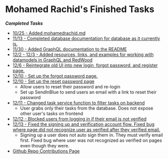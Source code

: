 # Mohamed Rachid's Finished Tasks

***Completed Tasks***

* [10/25 - Added mohamedrachid.md](https://github.com/Vrajs16/TaskAi/pull/1)
* [11/13 - Completed database documentation for database as it currently is.](https://github.com/Vrajs16/TaskAi/pull/39)
* [11/30 - Added GraphQL documentation to the README](https://github.com/Vrajs16/TaskAi/pull/58)
* [12/2 - 12/3 - Added resources, links, and examples for working with datamodels in GraphQL and RedWood](https://github.com/Vrajs16/TaskAi/pull/59)
* [12/6  - Reintegrate old UI into new login, forgot password, and register page.](https://github.com/Vrajs16/TaskAi/pull/70)
* [12/10 - Set up the forgot password page.](https://github.com/Vrajs16/TaskAi/pull/70/files)
* [12/10 - Set up the reset password page](https://github.com/Vrajs16/TaskAi/pull/85)
  * Allow users to reset their password and re-login
  * Set up SendInBlue to send users an email with a link to reset their password
* [12/11 - Changed task service function to filter tasks on backend](https://github.com/Vrajs16/TaskAi/pull/86)
  * User grabs only their tasks from the database. Does not expose other user's tasks on frontend
* [12/12 - Blocked users from logging in if their email is not verified](https://github.com/Vrajs16/TaskAi/pull/94)
* [12/13 - Fixed the signing up and verification account flow. Fixed bug where page did not recognize user as verified after they verified email.](https://github.com/Vrajs16/TaskAi/pull/98)
  * Signing up a user does not auto sign them in. They must verify email first. Fixed bug where user was not recognized as verified on pages even though they were.
* [Github Repo Contributions Page](https://github.com/Vrajs16/TaskAi/graphs/contributors)
